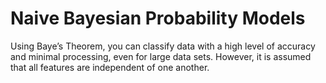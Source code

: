 # Naive Bayesian Probability Models

Using Baye’s Theorem, you can classify data with a high level of accuracy and minimal processing, even for large data sets. However, it is assumed that all features are independent of one another.


